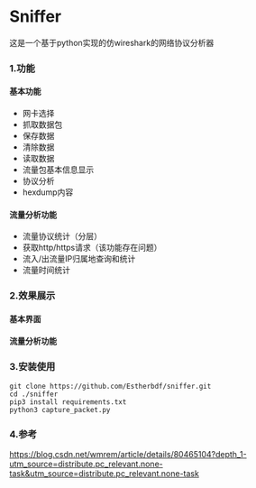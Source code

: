 # Sniffer

这是一个基于python实现的仿wireshark的网络协议分析器

### 1.功能

#### 基本功能

- 网卡选择
- 抓取数据包
- 保存数据
- 清除数据
- 读取数据
- 流量包基本信息显示
- 协议分析
- hexdump内容

#### 流量分析功能

- 流量协议统计（分层）
- 获取http/https请求（该功能存在问题）
- 流入/出流量IP归属地查询和统计
- 流量时间统计

### 2.效果展示

#### 基本界面

#### 流量分析功能



### 3.安装使用

```
git clone https://github.com/Estherbdf/sniffer.git
cd ./sniffer
pip3 install requirements.txt
python3 capture_packet.py
```



### 4.参考

https://blog.csdn.net/wmrem/article/details/80465104?depth_1-utm_source=distribute.pc_relevant.none-task&utm_source=distribute.pc_relevant.none-task







